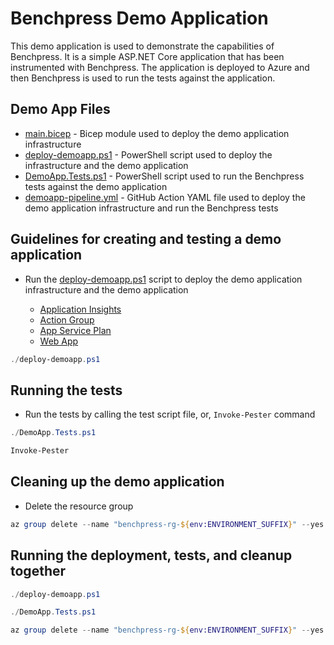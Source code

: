 <!-- markdownlint-disable MD013 -->

# Benchpress Demo Application

This demo application is used to demonstrate the capabilities of Benchpress. It is a simple ASP.NET Core application that has been instrumented with Benchpress. The application is deployed to Azure and then Benchpress is used to run the tests against the application.

## Demo App Files

* [main.bicep](main.bicep) - Bicep module used to deploy the demo application infrastructure
* [deploy-demoapp.ps1](deploy-demoapp.ps1) - PowerShell script used to deploy the infrastructure and the demo application
* [DemoApp.Tests.ps1](DemoApp.Tests.ps1) - PowerShell script used to run the Benchpress tests against the demo application
* [demoapp-pipeline.yml](demoapp-pipeline.yml) - GitHub Action YAML file used to deploy the demo application infrastructure and run the Benchpress tests

## Guidelines for creating and testing a demo application

* Run the [deploy-demoapp.ps1](deploy-demoapp.ps1) script to deploy the demo application infrastructure and the demo application

  * [Application Insights](https://learn.microsoft.com/en-us/azure/azure-monitor/app/app-insights-overview?tabs=net)
  * [Action Group](https://learn.microsoft.com/en-us/azure/azure-monitor/alerts/action-groups)
  * [App Service Plan](https://learn.microsoft.com/en-us/azure/app-service/overview)
  * [Web App](https://azure.microsoft.com/en-us/products/app-service/web)

```powershell
./deploy-demoapp.ps1
```

## Running the tests

* Run the tests by calling the test script file, or, `Invoke-Pester` command

```powershell
./DemoApp.Tests.ps1
```

```powershell
Invoke-Pester
```

## Cleaning up the demo application

* Delete the resource group

```powershell
az group delete --name "benchpress-rg-${env:ENVIRONMENT_SUFFIX}" --yes
```

## Running the deployment, tests, and cleanup together

```powershell
./deploy-demoapp.ps1

./DemoApp.Tests.ps1

az group delete --name "benchpress-rg-${env:ENVIRONMENT_SUFFIX}" --yes
```
